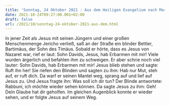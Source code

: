 ```yaml
---
title: 'Sonntag, 24 Oktober 2021 : Aus dem Heiligen Evangelium nach Markus - Mk 10,46-52.'
date: 2021-10-24T09:27:00.001+02:00
draft: false
url: /2021/10/sonntag-24-oktober-2021-aus-dem.html
---
```


In jener Zeit als Jesus mit seinen Jüngern und einer großen Menschenmenge Jericho verließ, saß an der Straße ein blinder Bettler, Bartimäus, der Sohn des Timäus. Sobald er hörte, dass es Jesus von Nazaret war, rief er laut: Sohn Davids, Jesus, hab Erbarmen mit mir! Viele wurden ärgerlich und befahlen ihm zu schweigen. Er aber schrie noch viel lauter: Sohn Davids, hab Erbarmen mit mir! Jesus blieb stehen und sagte: Ruft ihn her! Sie riefen den Blinden und sagten zu ihm: Hab nur Mut, steh auf, er ruft dich. Da warf er seinen Mantel weg, sprang auf und lief auf Jesus zu. Und Jesus fragte ihn: Was soll ich dir tun? Der Blinde antwortete: Rabbuni, ich möchte wieder sehen können. Da sagte Jesus zu ihm: Geh! Dein Glaube hat dir geholfen. Im gleichen Augenblick konnte er wieder sehen, und er folgte Jesus auf seinem Weg.